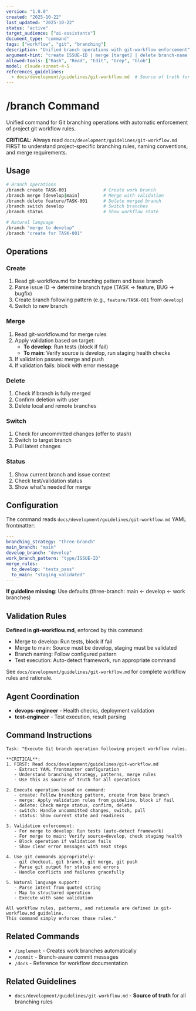 ```yaml
---
version: "1.0.0"
created: "2025-10-22"
last_updated: "2025-10-22"
status: "active"
target_audience: ["ai-assistants"]
document_type: "command"
tags: ["workflow", "git", "branching"]
description: "Unified branch operations with git-workflow enforcement"
argument-hint: "create ISSUE-ID | merge [target] | delete branch-name | switch branch-name | status | \"natural language\""
allowed-tools: ["Bash", "Read", "Edit", "Grep", "Glob"]
model: claude-sonnet-4-5
references_guidelines:
  - docs/development/guidelines/git-workflow.md  # Source of truth for branching rules, merge validation, naming patterns
---
```


# /branch Command

Unified command for Git branching operations with automatic enforcement of project git workflow rules.

**CRITICAL**: Always read `docs/development/guidelines/git-workflow.md` FIRST to understand project-specific branching rules, naming conventions, and merge requirements.

## Usage

```bash
# Branch operations
/branch create TASK-001              # Create work branch
/branch merge [develop|main]         # Merge with validation
/branch delete feature/TASK-001      # Delete merged branch
/branch switch develop               # Switch branches
/branch status                       # Show workflow state

# Natural language
/branch "merge to develop"
/branch "create for TASK-001"
```

## Operations

### Create
1. Read git-workflow.md for branching pattern and base branch
2. Parse issue ID → determine branch type (TASK → feature, BUG → bugfix)
3. Create branch following pattern (e.g., `feature/TASK-001` from `develop`)
4. Switch to new branch

### Merge
1. Read git-workflow.md for merge rules
2. Apply validation based on target:
   - **To develop**: Run tests (block if fail)
   - **To main**: Verify source is develop, run staging health checks
3. If validation passes: merge and push
4. If validation fails: block with error message

### Delete
1. Check if branch is fully merged
2. Confirm deletion with user
3. Delete local and remote branches

### Switch
1. Check for uncommitted changes (offer to stash)
2. Switch to target branch
3. Pull latest changes

### Status
1. Show current branch and issue context
2. Check test/validation status
3. Show what's needed for merge

## Configuration

The command reads `docs/development/guidelines/git-workflow.md` YAML frontmatter:

```yaml
---
branching_strategy: "three-branch"
main_branch: "main"
develop_branch: "develop"
work_branch_pattern: "type/ISSUE-ID"
merge_rules:
  to_develop: "tests_pass"
  to_main: "staging_validated"
---
```

**If guideline missing**: Use defaults (three-branch: main ← develop ← work branches)

## Validation Rules

**Defined in git-workflow.md**, enforced by this command:

- Merge to develop: Run tests, block if fail
- Merge to main: Source must be develop, staging must be validated
- Branch naming: Follow configured pattern
- Test execution: Auto-detect framework, run appropriate command

See `docs/development/guidelines/git-workflow.md` for complete workflow rules and rationale.

## Agent Coordination

- **devops-engineer** - Health checks, deployment validation
- **test-engineer** - Test execution, result parsing

## Command Instructions

```
Task: "Execute Git branch operation following project workflow rules.

**CRITICAL**:
1. FIRST: Read docs/development/guidelines/git-workflow.md
   - Extract YAML frontmatter configuration
   - Understand branching strategy, patterns, merge rules
   - Use this as source of truth for all operations

2. Execute operation based on command:
   - create: Follow branching pattern, create from base branch
   - merge: Apply validation rules from guideline, block if fail
   - delete: Check merge status, confirm, delete
   - switch: Handle uncommitted changes, switch, pull
   - status: Show current state and readiness

3. Validation enforcement:
   - For merge to develop: Run tests (auto-detect framework)
   - For merge to main: Verify source=develop, check staging health
   - Block operation if validation fails
   - Show clear error messages with next steps

4. Use git commands appropriately:
   - git checkout, git branch, git merge, git push
   - Parse git output for status and errors
   - Handle conflicts and failures gracefully

5. Natural language support:
   - Parse intent from quoted string
   - Map to structured operation
   - Execute with same validation

All workflow rules, patterns, and rationale are defined in git-workflow.md guideline.
This command simply enforces those rules."
```

## Related Commands

- `/implement` - Creates work branches automatically
- `/commit` - Branch-aware commit messages
- `/docs` - Reference for workflow documentation

## Related Guidelines

- `docs/development/guidelines/git-workflow.md` - **Source of truth** for all branching rules
